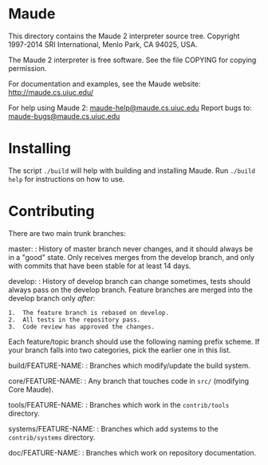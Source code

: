 Maude
=====

This directory contains the Maude 2 interpreter source tree.
Copyright 1997-2014 SRI International, Menlo Park, CA 94025, USA.

The Maude 2 interpreter is free software.
See the file COPYING for copying permission.

For documentation and examples, see the Maude website: <http://maude.cs.uiuc.edu/>

For help using Maude 2:	<maude-help@maude.cs.uiuc.edu>
Report bugs to:	<maude-bugs@maude.cs.uiuc.edu>

Installing
==========

The script `./build` will help with building and installing Maude.
Run `./build help` for instructions on how to use.

Contributing
============

There are two main trunk branches:

master:
:   History of master branch never changes, and it should always be in a "good" state.
    Only receives merges from the develop branch, and only with commits that have been stable for at least 14 days.

develop:
:   History of develop branch can change sometimes, tests should always pass on the develop branch.
    Feature branches are merged into the develop branch only *after*:

    1.  The feature branch is rebased on develop.
    2.  All tests in the repository pass.
    3.  Code review has approved the changes.

Each feature/topic branch should use the following naming prefix scheme.
If your branch falls into two categories, pick the earlier one in this list.

build/FEATURE-NAME:
:   Branches which modify/update the build system.

core/FEATURE-NAME:
:   Any branch that touches code in `src/` (modifying Core Maude).

tools/FEATURE-NAME:
:   Branches which work in the `contrib/tools` directory.

systems/FEATURE-NAME:
:   Branches which add systems to the `contrib/systems` directory.

doc/FEATURE-NAME:
:   Branches which work on repository documentation.
